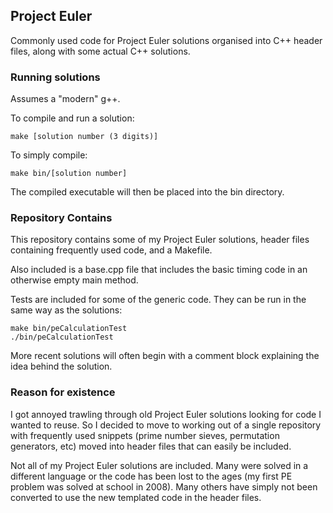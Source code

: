 ## Project Euler

Commonly used code for Project Euler solutions organised into C++ header files, along with some actual C++ solutions.

### Running solutions
Assumes a "modern" g++.

To compile and run a solution:
```
make [solution number (3 digits)]
```
To simply compile:
```
make bin/[solution number]
```
The compiled executable will then be placed into the bin directory.

### Repository Contains
This repository contains some of my Project Euler solutions, header files containing frequently used code, and a Makefile.

Also included is a base.cpp file that includes the basic timing code in an otherwise empty main method.

Tests are included for some of the generic code. They can be run in the same way as the solutions:

```
make bin/peCalculationTest
./bin/peCalculationTest
```

More recent solutions will often begin with a comment block explaining the idea behind the solution.

### Reason for existence
I got annoyed trawling through old Project Euler solutions looking for code I wanted to reuse.
So I decided to move to working out of a single repository with frequently used snippets (prime number sieves, permutation generators, etc) moved into header files that can easily be included.

Not all of my Project Euler solutions are included.
Many were solved in a different language or the code has been lost to the ages (my first PE problem was solved at school in 2008).
Many others have simply not been converted to use the new templated code in the header files.
